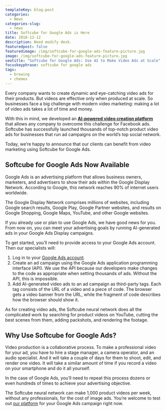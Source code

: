 ```yaml
---
templateKey: blog-post
categories:
  - News
categories-slug:
  - news
title: Softcube for Google Ads is Here
date: 2018-12-12
description: Need modify desk.
featuredpost: false
featuredimage: /img/softcube-for-google-ads-feature-picture.jpg
image: /img/softcube-for-google-ads-feature-picture.jpg
seotitle: "Softcube for Google Ads: Use AI to Make Video Ads at Scale"
focuskeyphrase: softcube for google ads
tags:
  - brewing
  - chemex
---
```

<!--StartFragment-->

<script src="https://0ec8dc1fc179467d8f9052a5df6153cd.js.ubembed.com" async></script>

Every company wants to create dynamic and eye-catching video ads for their products. But videos are effective only when produced at scale. So businesses face a big challenge with modern video marketing: making a lot of video ads takes a lot of time and money.

With this in mind, we developed an **[AI-powered video creation platform](https://softcube.com)** that allows any company to overcome this challenge for Facebook ads. Softcube has successfully launched thousands of top-notch product video ads for businesses that run ad campaigns on the world’s top social network.

Today, we’re happy to announce that our clients can benefit from video marketing using Softcube for Google Ads.

## Softcube for Google Ads Now Available

Google Ads is an advertising platform that allows business owners, marketers, and advertisers to show their ads within the Google Display Network. According to Google, this network reaches 90% of internet users worldwide.

The Google Display Network comprises millions of websites, including Google search results, Google Play, Google Partner websites, and results on Google Shopping, Google Maps, YouTube, and other Google websites.

If you already use or plan to use Google Ads, we have good news for you. From now on, you can meet your advertising goals by running AI-generated ads in your Google Ads Display campaigns.

To get started, you’ll need to provide access to your Google Ads account. Then our specialists will:

1. Log in to your [Google Ads account](https://accounts.google.com/).
2. Create an ad campaign using the Google Ads application programming interface (API). We use the API because our developers make changes to the code as appropriate when setting thousands of ads. Without the API, this is impossible.
3. Add AI-generated video ads to an ad campaign as third-party tags. Each tag consists of the URL of a video and a piece of code. The browser gets a video banner from the URL, while the fragment of code describes how the browser should show it.

As for creating video ads, the Softcube neural network does all the complicated work by searching for product videos on YouTube, cutting the best scenes from them, adding packshots, and rendering the footage.

## Why Use Softcube for Google Ads?

Video production is a collaborative process. To make a professional video for your ad, you have to hire a stage manager, a camera operator, and an audio specialist. And it will take a couple of days for them to shoot, edit, and render one video. It will take a similar amount of time if you record a video on your smartphone and do it all yourself.

In the case of Google Ads, you’ll need to repeat this process dozens or even hundreds of times to achieve your advertising objective.

The Softcube neural network can make 1,000 product videos per week, without any professionals, for the cost of image ads. You’re welcome to test out [our platform](http://softcube.com) for your Google Ads campaign right now.
